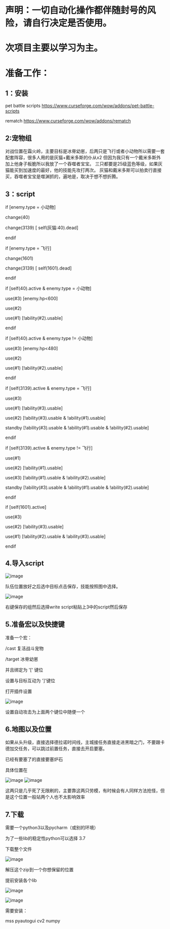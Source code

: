 # 声明：一切自动化操作都伴随封号的风险，请自行决定是否使用。

# 次项目主要以学习为主。
# 准备工作：

## 1：安装
  pet battle scripts
  https://www.curseforge.com/wow/addons/pet-battle-scripts
  
  rematch
  https://www.curseforge.com/wow/addons/rematch

## 2:宠物组
  对战位置在霜火岭，主要目标是冰脊幼崽，后两只是飞行或者小动物所以需要一套配套阵容，很多人用的是灰猫+戴米多斯的仆从x2 但因为我只有一个戴米多斯外加上他身子板脆所以我放了一个吞噬者宝宝。
  三只都要是25级蓝色等级，如果灰猫能买到加速度的最好，他的技能先攻打两次。
  灰猫和戴米多斯可以拍卖行直接买，吞噬者宝宝是噬渊抓的，遍地是，取决于想不想折腾。
  
## 3：script

if [enemy.type = 小动物]

change(40)

change(3139) [ self(灰猫:40).dead]

endif


if [enemy.type = 飞行]

change(1601)

change(3139) [ self(1601).dead]

endif


if [self(40).active & enemy.type = 小动物]

use(#3) [enemy.hp<600]

use(#2) 

use(#1) [!ability(#2).usable]

endif


if [self(40).active & enemy.type != 小动物]

use(#3) [enemy.hp<480]

use(#2) 

use(#1) [!ability(#2).usable]

endif


if [self(3139).active & enemy.type = 飞行]

use(#3)

use(#1) [!ability(#3).usable]

use(#2) [!ability(#3).usable & !ability(#1).usable]

standby [!ability(#3).usable & !ability(#1).usable & !ability(#2).usable]

endif


if [self(3139).active & enemy.type != 飞行]

use(#1)

use(#2) [!ability(#1).usable]

use(#3) [!ability(#1).usable & !ability(#2).usable]

standby [!ability(#3).usable & !ability(#1).usable & !ability(#2).usable]

endif



if [self(1601).active]

use(#3) 

use(#2) [!ability(#3).usable]

use(#1) [!ability(#2).usable & !ability(#3).usable]

endif


## 4.导入script
![image](https://user-images.githubusercontent.com/72532532/209479875-72bea96c-89ae-4107-8b3c-b401fced1b86.png)

队伍位置放好之后选中目标点击保存，技能按照图中选择。

![image](https://user-images.githubusercontent.com/72532532/209479885-abfa3be8-cae4-49e4-86bf-9fb7fe7044c7.png)

右键保存的组然后选择write script粘贴上3中的script然后保存

## 5.准备宏以及快捷键

准备一个宏：

/cast 复活战斗宠物

/target 冰脊幼崽

并且绑定为 '[' 键位

设置与目标互动为 ']'键位

打开插件设置

![image](https://user-images.githubusercontent.com/72532532/209479950-ee97435d-b6ea-47b4-a406-2e45e5289a78.png)

设置自动攻击为上面两个键位中随便一个

## 6.地图以及位置
如果从头升级，直接选择德拉诺时间线，主城接任务直接走进黑暗之门，不要跟卡德加交任务，可以跳过前置任务，直接去开启要塞。

已经有要塞了的直接要塞炉石

具体位置在

![image](https://user-images.githubusercontent.com/72532532/209480053-ed0f344e-74d2-47c2-899c-39c1f3e51838.png)
![image](https://user-images.githubusercontent.com/72532532/209480065-b1012753-de2a-4210-91fd-e7097c84495e.png)

这两只是几乎死了无限刷的，主要靠这两只劳模，有时候会有人同样方法抢怪，但是这个位置一般站两个人也不太影响效率

## 7.下载

需要一个python3以及pycharm（或别的环境）

为了一些lib的稳定性python可以选择 3.7

下载整个文件

![image](https://user-images.githubusercontent.com/72532532/209480421-b013efcb-0653-4183-aecd-c616361843e9.png)

解压这个zip到一个你想保留的位置

提前安装各个lib

![image](https://user-images.githubusercontent.com/72532532/209480567-366e83e4-4838-4eed-a398-564d1485a18e.png)

![image](https://user-images.githubusercontent.com/72532532/209480575-4bd1d60d-c384-4d35-a456-27d119db1e29.png)

需要安装：

mss
pyautogui
cv2
numpy




